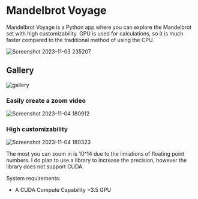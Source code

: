 # Mandelbrot Voyage

Mandelbrot Voyage is a Python app where you can explore the Mandelbrot set with high customizability. GPU is used for calculations, so it is much faster compared to the traditional method of using the CPU.

![Screenshot 2023-11-03 235207](https://github.com/Yilmaz4/MandelbrotVoyage/assets/77583632/3a103353-6e5f-4f40-bb29-da16681de6f7)

## Gallery
![gallery](https://github.com/Yilmaz4/MandelbrotVoyage/assets/77583632/ceb944ba-4517-4526-965d-b78778bb3b88)

### Easily create a zoom video
![Screenshot 2023-11-04 180912](https://github.com/Yilmaz4/MandelbrotVoyage/assets/77583632/4ccf2d00-99e0-4180-bb7c-336d99620c60)
### High customizability
![Screenshot 2023-11-04 180323](https://github.com/Yilmaz4/MandelbrotVoyage/assets/77583632/97468c22-d61c-490a-9dfb-5125f3518070)



The most you can zoom in is 10^14 due to the limiations of floating point numbers. I do plan to use a library to increase the precision, however the library does not support CUDA.

System requirements:

- A CUDA Compute Capability >3.5 GPU

